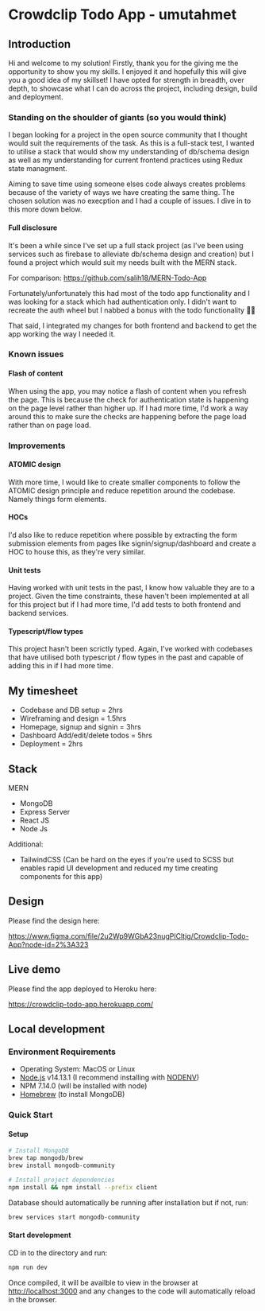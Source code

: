 # Crowdclip Todo App - umutahmet

## Introduction

Hi and welcome to my solution! Firstly, thank you for the giving me the opportunity to show you my skills. I enjoyed it and hopefully this will give you a good idea of my skillset! I have opted for strength in breadth, over depth, to showcase what I can do across the project, including design, build and deployment.

### Standing on the shoulder of giants (so you would think)

I began looking for a project in the open source community that I thought would suit the requirements of the task. As this is a full-stack test, I wanted to utilise a stack that would show my understanding of db/schema design as well as my understanding for current frontend practices using Redux state managment.

Aiming to save time using someone elses code always creates problems because of the variety of ways we have creating the same thing. The chosen solution was no execption and I had a couple of issues. I dive in to this more down below.

#### Full disclosure

It's been a while since I've set up a full stack project (as I've been using services such as firebase to alleviate db/schema design and creation) but I found a project which would suit my needs built with the MERN stack.

For comparison: https://github.com/salih18/MERN-Todo-App

Fortunately/unfortunately this had most of the todo app functionality and I was looking for a stack which had authentication only. I didn't want to recreate the auth wheel but I nabbed a bonus with the todo functionality 🤷‍♂️

That said, I integrated my changes for both frontend and backend to get the app working the way I needed it.

### Known issues

#### Flash of content

When using the app, you may notice a flash of content when you refresh the page. This is because the check for authentication state is happening on the page level rather than higher up. If I had more time, I'd work a way around this to make sure the checks are happening before the page load rather than on page load.

### Improvements

#### ATOMIC design

With more time, I would like to create smaller components to follow the ATOMIC design principle and reduce repetition around the codebase. Namely things form elements.

#### HOCs

I'd also like to reduce repetition where possible by extracting the form submission elements from pages like signin/signup/dashboard and create a HOC to house this, as they're very similar.

#### Unit tests

Having worked with unit tests in the past, I know how valuable they are to a project. Given the time constraints, these haven't been implemented at all for this project but if I had more time, I'd add tests to both frontend and backend services.

#### Typescript/flow types

This project hasn't been scrictly typed. Again, I've worked with codebases that have utilised both typescript / flow types in the past and capable of adding this in if I had more time.

## My timesheet

-   Codebase and DB setup = 2hrs
-   Wireframing and design = 1.5hrs
-   Homepage, signup and signin = 3hrs
-   Dashboard Add/edit/delete todos = 5hrs
-   Deployment = 2hrs

## Stack

MERN

-   MongoDB
-   Express Server
-   React JS
-   Node Js

Additional:

-   TailwindCSS (Can be hard on the eyes if you're used to SCSS but enables rapid UI development and reduced my time creating components for this app)

## Design

Please find the design here:

https://www.figma.com/file/2u2Wp9WGbA23nugPlCltjg/Crowdclip-Todo-App?node-id=2%3A323

## Live demo

Please find the app deployed to Heroku here:

https://crowdclip-todo-app.herokuapp.com/

## Local development

### Environment Requirements

-   Operating System: MacOS or Linux
-   [Node.js](https://nodejs.org/) v14.13.1 (I recommend installing with [NODENV](https://github.com/nodenv/nodenv))
-   NPM 7.14.0 (will be installed with node)
-   [Homebrew](https://brew.sh) (to install MongoDB)

### Quick Start

#### Setup

```bash
# Install MongoDB
brew tap mongodb/brew
brew install mongodb-community

# Install project dependencies
npm install && npm install --prefix client
```

Database should automatically be running after installation but if not, run:

```bash
brew services start mongodb-community
```

#### Start development

CD in to the directory and run:

```bash
npm run dev
```

Once compiled, it will be availble to view in the browser at [http://localhost:3000](http://localhost:3000) and any changes to the code will automatically reload in the browser.
